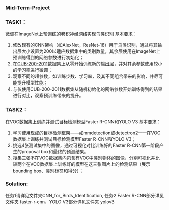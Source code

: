 ### Mid-Term-Project 
### TASK1： 
微调在ImageNet上预训练的卷积神经网络实现鸟类识别 
基本要求：
1. 修改现有的CNN架构（如AlexNet，ResNet-18）用于鸟类识别，通过将其输出层大小设置为200以适应数据集中的类别数量，其余层使用在ImageNet上预训练得到的网络参数进行初始化； 
2. 在[CUB-200-2011]( https://data.caltech.edu/records/65de6-vp158)数据集上从零开始训练新的输出层，并对其余参数使用较小的学习率进行微调；
3. 观察不同的超参数，如训练步数、学习率，及其不同组合带来的影响，并尽可能提升模型性能；
4. 与仅使用CUB-200-2011数据集从随机初始化的网络参数开始训练得到的结果进行对比，观察预训练带来的提升。

### TASK2：
在VOC数据集上训练并测试目标检测模型Faster R-CNN和YOLO V3
基本要求：
1. 学习使用现成的目标检测框架——如mmdetection或detectron2——在VOC数据集上训练并测试目标检测模型Faster R-CNN和YOLO V3；
2. 挑选4张测试集中的图像，通过可视化对比训练好的Faster R-CNN第一阶段产生的proposal box和最终的预测结果。
3. 搜集三张不在VOC数据集内包含有VOC中类别物体的图像，分别可视化并比较两个在VOC数据集上训练好的模型在这三张图片上的检测结果（展示bounding box、类别标签和得分）；

### Solution:
任务1请详见文件夹CNN_for_Birds_Identification, 任务2 Faster R-CNN部分详见文件夹 faster-r-cnn，YOLO V3部分详见文件夹 yolov3
